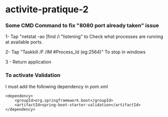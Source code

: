 # activite-pratique-2

### Some CMD Command to fix "8080 port already taken" issue

1- Tap "netstat -ao |find /i "listening" to Check what processes are running at available ports.

2- Tap "Taskkill /F /IM #Process_Id (eg:2564)" To stop in windows

3 - Return application

### To activate Validation
I must add the following dependency in pom.xml
```
<dependency>
    <groupId>org.springframework.boot</groupId>
    <artifactId>spring-boot-starter-validation</artifactId>
</dependency>
```

